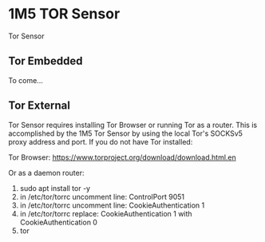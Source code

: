 # 1M5 TOR Sensor
Tor Sensor

## Tor Embedded
To come...

## Tor External
Tor Sensor requires installing Tor Browser or running Tor as a router.
This is accomplished by the 1M5 Tor Sensor by using the local Tor's SOCKSv5 proxy address and port.
If you do not have Tor installed:

Tor Browser: https://www.torproject.org/download/download.html.en

Or as a daemon router:
1. sudo apt install tor -y
2. in /etc/tor/torrc uncomment line: ControlPort 9051
3. in /etc/tor/torrc uncomment line: CookieAuthentication 1
4. in /etc/tor/torrc replace: CookieAuthentication 1 with CookieAuthentication 0
5. tor
